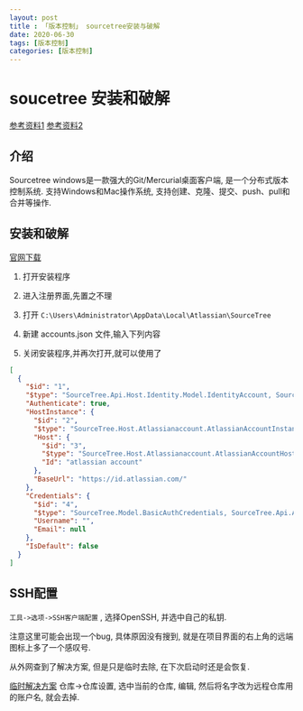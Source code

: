 ```yaml
---
layout: post
title : 「版本控制」 sourcetree安装与破解
date: 2020-06-30
tags: [版本控制]
categories: [版本控制]
---
```


# soucetree 安装和破解

[参考资料1](https://www.jianshu.com/p/d02e9fba7cf3)
[参考资料2](https://www.jianshu.com/p/d839d4571b86)

## 介绍

Sourcetree windows是一款强大的Git/Mercurial桌面客户端, 是一个分布式版本控制系统. 支持Windows和Mac操作系统, 支持创建、克隆、提交、push、pull和合并等操作.

## 安装和破解

[官网下载](https://www.sourcetreeapp.com/)

1. 打开安装程序
2. 进入注册界面,先置之不理
3. 打开 `C:\Users\Administrator\AppData\Local\Atlassian\SourceTree`

4. 新建 accounts.json 文件,输入下列内容
5. 关闭安装程序,并再次打开,就可以使用了

``` json
[  
  {  
    "$id": "1",  
    "$type": "SourceTree.Api.Host.Identity.Model.IdentityAccount, SourceTree.Api.Host.Identity",  
    "Authenticate": true,  
    "HostInstance": {  
      "$id": "2",  
      "$type": "SourceTree.Host.Atlassianaccount.AtlassianAccountInstance, SourceTree.Host.AtlassianAccount",  
      "Host": {  
        "$id": "3",  
        "$type": "SourceTree.Host.Atlassianaccount.AtlassianAccountHost, SourceTree.Host.AtlassianAccount",  
        "Id": "atlassian account"  
      },  
      "BaseUrl": "https://id.atlassian.com/"  
    },  
    "Credentials": {  
      "$id": "4",  
      "$type": "SourceTree.Model.BasicAuthCredentials, SourceTree.Api.Account",  
      "Username": "",  
      "Email": null  
    },  
    "IsDefault": false  
  }  
]  

```

## SSH配置

`工具->选项->SSH客户端配置` , 选择OpenSSH, 并选中自己的私钥.

注意这里可能会出现一个bug, 具体原因没有搜到, 就是在项目界面的右上角的远端图标上多了一个感叹号.

从外网查到了解决方案, 但是只是临时去除, 在下次启动时还是会恢复.

[临时解决方案](https://community.atlassian.com/t5/Sourcetree-questions/Red-Exclamation-Mark-on-Remote-Icon/qaq-p/1174179)
仓库->仓库设置, 选中当前的仓库, 编辑, 然后将名字改为远程仓库用的账户名, 就会去掉.
